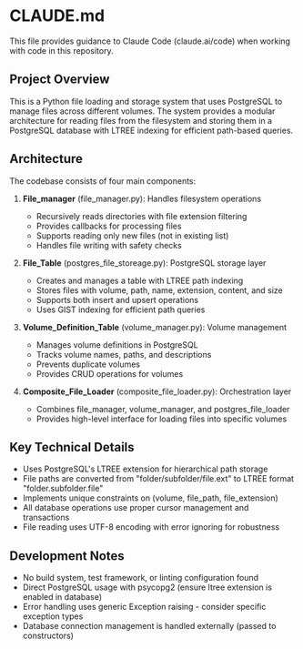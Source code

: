 # CLAUDE.md

This file provides guidance to Claude Code (claude.ai/code) when working with code in this repository.

## Project Overview

This is a Python file loading and storage system that uses PostgreSQL to manage files across different volumes. The system provides a modular architecture for reading files from the filesystem and storing them in a PostgreSQL database with LTREE indexing for efficient path-based queries.

## Architecture

The codebase consists of four main components:

1. **File_manager** (file_manager.py): Handles filesystem operations
   - Recursively reads directories with file extension filtering
   - Provides callbacks for processing files
   - Supports reading only new files (not in existing list)
   - Handles file writing with safety checks

2. **File_Table** (postgres_file_storeage.py): PostgreSQL storage layer
   - Creates and manages a table with LTREE path indexing
   - Stores files with volume, path, name, extension, content, and size
   - Supports both insert and upsert operations
   - Uses GIST indexing for efficient path queries

3. **Volume_Definition_Table** (volume_manager.py): Volume management
   - Manages volume definitions in PostgreSQL
   - Tracks volume names, paths, and descriptions
   - Prevents duplicate volumes
   - Provides CRUD operations for volumes

4. **Composite_File_Loader** (composite_file_loader.py): Orchestration layer
   - Combines file_manager, volume_manager, and postgres_file_loader
   - Provides high-level interface for loading files into specific volumes

## Key Technical Details

- Uses PostgreSQL's LTREE extension for hierarchical path storage
- File paths are converted from "folder/subfolder/file.ext" to LTREE format "folder.subfolder.file"
- Implements unique constraints on (volume, file_path, file_extension)
- All database operations use proper cursor management and transactions
- File reading uses UTF-8 encoding with error ignoring for robustness

## Development Notes

- No build system, test framework, or linting configuration found
- Direct PostgreSQL usage with psycopg2 (ensure ltree extension is enabled in database)
- Error handling uses generic Exception raising - consider specific exception types
- Database connection management is handled externally (passed to constructors)